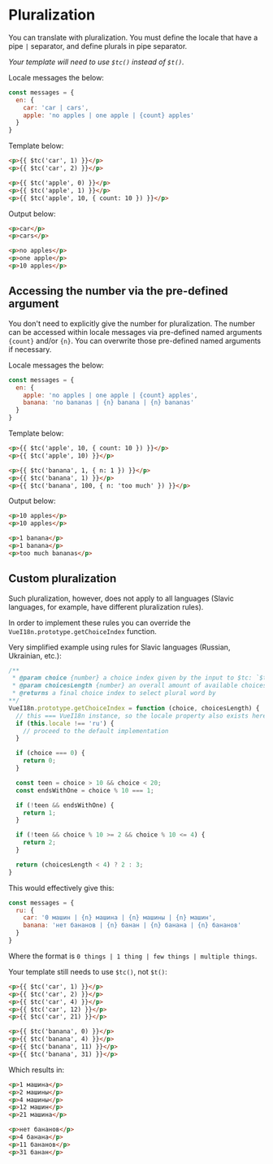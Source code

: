 # Pluralization

You can translate with pluralization. You must define the locale that have a pipe `|` separator, and define plurals in pipe separator.

*Your template will need to use `$tc()` instead of `$t()`.*

Locale messages the below:

```js
const messages = {
  en: {
    car: 'car | cars',
    apple: 'no apples | one apple | {count} apples'
  }
}
```

Template below:

```html
<p>{{ $tc('car', 1) }}</p>
<p>{{ $tc('car', 2) }}</p>

<p>{{ $tc('apple', 0) }}</p>
<p>{{ $tc('apple', 1) }}</p>
<p>{{ $tc('apple', 10, { count: 10 }) }}</p>
```

Output below:

```html
<p>car</p>
<p>cars</p>

<p>no apples</p>
<p>one apple</p>
<p>10 apples</p>
```

## Accessing the number via the pre-defined argument

You don't need to explicitly give the number for pluralization.
The number can be accessed within locale messages via pre-defined named arguments `{count}` and/or `{n}`.
You can overwrite those pre-defined named arguments if necessary.

Locale messages the below:

```js
const messages = {
  en: {
    apple: 'no apples | one apple | {count} apples',
    banana: 'no bananas | {n} banana | {n} bananas'
  }
}
```

Template below:

```html
<p>{{ $tc('apple', 10, { count: 10 }) }}</p>
<p>{{ $tc('apple', 10) }}</p>

<p>{{ $tc('banana', 1, { n: 1 }) }}</p>
<p>{{ $tc('banana', 1) }}</p>
<p>{{ $tc('banana', 100, { n: 'too much' }) }}</p>
```

Output below:

```html
<p>10 apples</p>
<p>10 apples</p>

<p>1 banana</p>
<p>1 banana</p>
<p>too much bananas</p>
```


## Custom pluralization

Such pluralization, however, does not apply to all languages (Slavic languages, for example, have different pluralization rules).

In order to implement these rules you can override the `VueI18n.prototype.getChoiceIndex` function.

Very simplified example using rules for Slavic languages (Russian, Ukrainian, etc.):
```js
/**
 * @param choice {number} a choice index given by the input to $tc: `$tc('path.to.rule', choiceIndex)`
 * @param choicesLength {number} an overall amount of available choices
 * @returns a final choice index to select plural word by
**/
VueI18n.prototype.getChoiceIndex = function (choice, choicesLength) {
  // this === VueI18n instance, so the locale property also exists here
  if (this.locale !== 'ru') {
    // proceed to the default implementation
  }

  if (choice === 0) {
    return 0;
  }

  const teen = choice > 10 && choice < 20;
  const endsWithOne = choice % 10 === 1;

  if (!teen && endsWithOne) {
    return 1;
  }

  if (!teen && choice % 10 >= 2 && choice % 10 <= 4) {
    return 2;
  }

  return (choicesLength < 4) ? 2 : 3;
}
```

This would effectively give this:


```javascript
const messages = {
  ru: {
    car: '0 машин | {n} машина | {n} машины | {n} машин',
    banana: 'нет бананов | {n} банан | {n} банана | {n} бананов'
  }
}
```
Where the format is `0 things | 1 thing | few things | multiple things`.

Your template still needs to use `$tc()`, not `$t()`:

```html
<p>{{ $tc('car', 1) }}</p>
<p>{{ $tc('car', 2) }}</p>
<p>{{ $tc('car', 4) }}</p>
<p>{{ $tc('car', 12) }}</p>
<p>{{ $tc('car', 21) }}</p>

<p>{{ $tc('banana', 0) }}</p>
<p>{{ $tc('banana', 4) }}</p>
<p>{{ $tc('banana', 11) }}</p>
<p>{{ $tc('banana', 31) }}</p>
```

Which results in:

```html
<p>1 машина</p>
<p>2 машины</p>
<p>4 машины</p>
<p>12 машин</p>
<p>21 машина</p>

<p>нет бананов</p>
<p>4 банана</p>
<p>11 бананов</p>
<p>31 банан</p>
```
